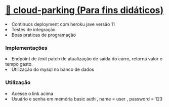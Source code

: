 # <a href="https://parking-vehicles.herokuapp.com/swagger-ui/index.html" target="blank">🔗 cloud-parking (Para fins didáticos)</a>

<li>Continuos deployment com heroku jave versão 11 </li>
<li>Testes de integração </li>
<li>Boas praticas de programação </li>

<h3>Implementações</h3>

<li>Endpoint de /exit patch de atualização de saida do carro, retorna valor e tempo gasto. </li>
<li>Utilização do mysql no banco de dados</li>

<h3>Utilização</h3>
<li>Acesse o link acima </li>
<li>Usuário e senha em memória basic auth , name = user , password = 123</li>
